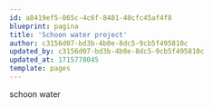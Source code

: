 ```yaml
---
id: a8419ef5-065c-4c6f-8481-40cfc45af4f8
blueprint: pagina
title: 'Schoon water project'
author: c3156d07-bd3b-4b0e-8dc5-9cb5f495810c
updated_by: c3156d07-bd3b-4b0e-8dc5-9cb5f495810c
updated_at: 1715778045
template: pages
---
```

schoon water